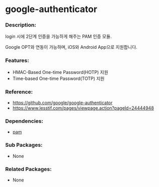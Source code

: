 # google-authenticator

### Description:
login 시에 2단계 인증을 가능하게 해주는 PAM 인증 모듈.

Google OPT와 연동이 가능하며, iOS와 Android App으로 지원합니다.


### Features:
* HMAC-Based One-time Password(HOTP) 지원
* Time-based One-time Password(TOTP) 지원

### Reference:
* https://github.com/google/google-authenticator
* https://www.lesstif.com/pages/viewpage.action?pageId=24444948

### Dependencies:
* [pam](pkg-base-pam.md)

### Sub Packages:
* None

### Related Packages:
* None